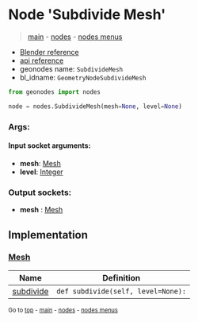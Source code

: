 # Node 'Subdivide Mesh'

> [main](../structure.md) - [nodes](nodes.md) - [nodes menus](nodes_menus.md)

- [Blender reference](https://docs.blender.org/manual/en/latest/modeling/geometry_nodes/mesh/subdivide_mesh.html)
- [api reference](https://docs.blender.org/api/current/bpy.types.GeometryNodeSubdivideMesh.html)
- geonodes name: `SubdivideMesh`
- bl_idname: `GeometryNodeSubdivideMesh`

```python
from geonodes import nodes

node = nodes.SubdivideMesh(mesh=None, level=None)
```

### Args:

#### Input socket arguments:

- **mesh**: [Mesh](Mesh.md)
- **level**: [Integer](Integer.md)

### Output sockets:

- **mesh** : [Mesh](Mesh.md)

## Implementation

### [Mesh](Mesh.md)

| Name | Definition |
|------|------------|
 | [subdivide](Mesh.md#subdivide) | `def subdivide(self, level=None):` |

<sub>Go to [top](#node-Subdivide-Mesh) - [main](../structure.md) - [nodes](nodes.md) - [nodes menus](nodes_menus.md)</sub>

